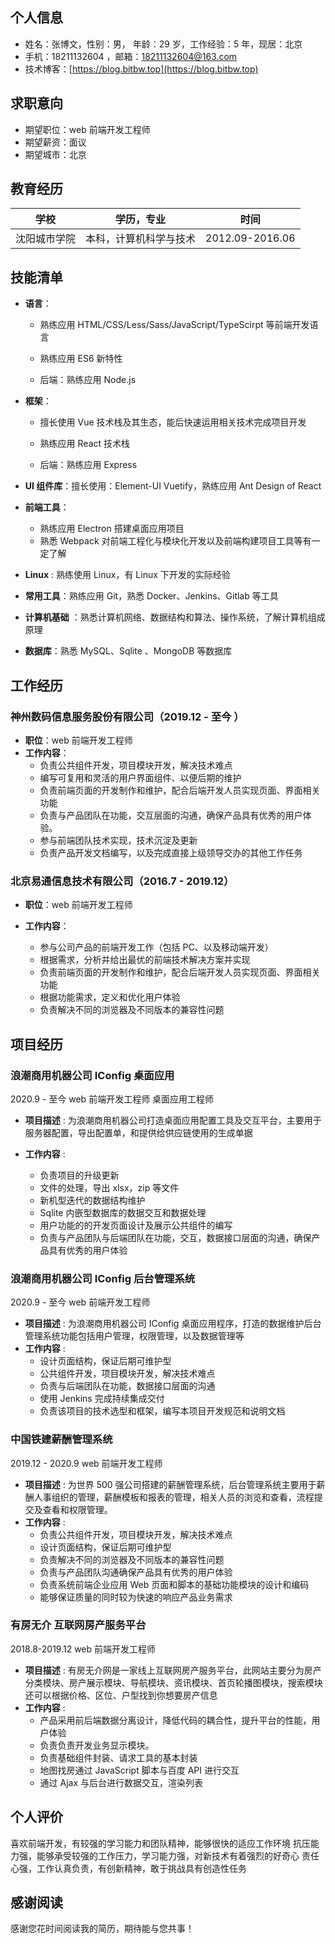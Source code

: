 ## 个人信息

- 姓名：张博文，性别：男， 年龄：29 岁，工作经验：5 年，现居：北京
- 手机：18211132604 ，邮箱：18211132604@163.com
- 技术博客：[https://blog.bitbw.top](https://blog.bitbw.top)

## 求职意向

- 期望职位：web 前端开发工程师
- 期望薪资：面议
- 期望城市：北京

## 教育经历

| 学校         | 学历，专业             | 时间            |
| ------------ | ---------------------- | --------------- |
| 沈阳城市学院 | 本科，计算机科学与技术 | 2012.09-2016.06 |

## 技能清单

- **语言**：

  - 熟练应用 HTML/CSS/Less/Sass/JavaScript/TypeScirpt 等前端开发语言
  - 熟练应用 ES6 新特性

  - 后端：熟练应用 Node.js

- **框架**：

  - 擅长使用 Vue 技术栈及其生态，能后快速运用相关技术完成项目开发

  - 熟练应用 React 技术栈
  - 后端：熟练应用 Express

- **UI 组件库**：擅长使用：Element-UI Vuetify，熟练应用 Ant Design of React
- **前端工具**：

  - 熟练应用 Electron 搭建桌面应用项目
  - 熟悉 Webpack 对前端工程化与模块化开发以及前端构建项目工具等有一定了解

- **Linux** : 熟练使用 Linux，有 Linux 下开发的实际经验
- **常用工具**：熟练应用 Git，熟悉 Docker、Jenkins、Gitlab 等工具
- **计算机基础** ：熟悉计算机网络、数据结构和算法、操作系统，了解计算机组成原理
- **数据库**：熟悉 MySQL、Sqlite 、MongoDB 等数据库

<div style="page-break-after: always;"></div>

## 工作经历

### 神州数码信息服务股份有限公司（2019.12 - 至今 ）

- **职位**：web 前端开发工程师
- **工作内容**：
  - 负责公共组件开发，项目模块开发，解决技术难点
  - 编写可复用和灵活的用户界面组件、以便后期的维护
  - 负责前端页面的开发制作和维护，配合后端开发人员实现页面、界面相关功能
  - 负责与产品团队在功能，交互层面的沟通，确保产品具有优秀的用户体验。
  - 参与前端团队技术实现，技术沉淀及更新
  - 负责产品开发文档编写，以及完成直接上级领导交办的其他工作任务

### 北京易通信息技术有限公司（2016.7 - 2019.12）

- **职位**：web 前端开发工程师
- **工作内容**：

  - 参与公司产品的前端开发工作（包括 PC、以及移动端开发）
  - 根据需求，分析并给出最优的前端技术解决方案并实现
  - 负责前端页面的开发制作和维护，配合后端开发人员实现页面、界面相关功能
  - 根据功能需求，定义和优化用户体验
  - 负责解决不同的浏览器及不同版本的兼容性问题

## 项目经历

### 浪潮商用机器公司 IConfig 桌面应用

2020.9 - 至今 web 前端开发工程师 桌面应用工程师

- **项目描述** : 为浪潮商用机器公司打造桌面应用配置工具及交互平台，主要用于服务器配置，导出配置单，和提供给供应链使用的生成单据

- **工作内容** :
  - 负责项目的升级更新
  - 文件的处理，导出 xlsx，zip 等文件
  - 新机型迭代的数据结构维护
  - Sqlite 内嵌型数据库的数据交互和数据处理
  - 用户功能的的开发页面设计及展示公共组件的编写
  - 负责与产品团队与后端团队在功能，交互，数据接口层面的沟通，确保产品具有优秀的用户体验

### 浪潮商用机器公司 IConfig 后台管理系统

2020.9 - 至今 web 前端开发工程师

- **项目描述** : 为浪潮商用机器公司 IConfig 桌面应用程序，打造的数据维护后台管理系统功能包括用户管理，权限管理，以及数据管理等
- **工作内容** :
  - 设计页面结构，保证后期可维护型
  - 公共组件开发，项目模块开发，解决技术难点
  - 负责与后端团队在功能，数据接口层面的沟通
  - 使用 Jenkins 完成持续集成交付
  - 负责该项目的技术选型和框架，编写本项目开发规范和说明文档

### 中国铁建薪酬管理系统

2019.12 - 2020.9 web 前端开发工程师

- **项目描述** : 为世界 500 强公司搭建的薪酬管理系统，后台管理系统主要用于薪酬人事组织的管理，薪酬模板和报表的管理，相关人员的浏览和查看，流程提交及查看和权限管理。
- **工作内容** :
  - 负责公共组件开发，项目模块开发，解决技术难点
  - 设计页面结构，保证后期可维护型
  - 负责解决不同的浏览器及不同版本的兼容性问题
  - 负责与产品团队沟通确保产品具有优秀的用户体验
  - 负责系统前端企业应用 Web 页面和脚本的基础功能模块的设计和编码
  - 能够保证质量的同时较为快速的响应产品业务需求

### 有房无介 互联网房产服务平台

2018.8-2019.12 web 前端开发工程师

- **项目描述** : 有房无介网是一家线上互联网房产服务平台，此网站主要分为房产分类模块、房产展示模块、导航模块、资讯模块、首页轮播图模块，搜索模块 还可以根据价格、区位、户型找到你想要房产信息
- **工作内容** :
  - 产品采用前后端数据分离设计，降低代码的耦合性，提升平台的性能，用户体验
  - 负责负责开发业务显示模块。
  - 负责基础组件封装、请求工具的基本封装
  - 地图找房通过 JavaScript 脚本与百度 API 进行交互
  - 通过 Ajax 与后台进行数据交互，渲染列表

## 个人评价

喜欢前端开发，有较强的学习能力和团队精神，能够很快的适应工作环境
抗压能力强，能够承受较强的工作压力，学习能力强，对新技术有着强烈的好奇心
责任心强，工作认真负责，有创新精神，敢于挑战具有创造性任务

## 感谢阅读

感谢您花时间阅读我的简历，期待能与您共事！

